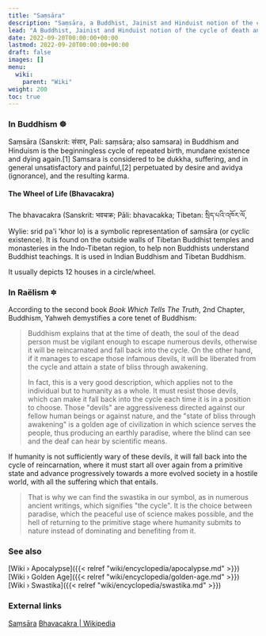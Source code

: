 ```yaml
---
title: "Saṃsāra"
description: "Saṃsāra, a Buddhist, Jainist and Hinduist notion of the cycle of death and rebirth. While the word itself is not canonical, Samsara refers to the cycle of recurring self-destruction if the progressive sophistication of scientific and technological means are used for warmongering and deterrence. Overcoming the cycle of death and rebirth is the ultimate condition to usher into the Golden Age of abundance and prosperity."
lead: "A Buddhist, Jainist and Hinduist notion of the cycle of death and rebirth. While the word itself is not canonical, Samsara refers to the cycle of recurring self-destruction if the progressive sophistication of scientific and technological means are used for warmongering and deterrence. Overcoming the cycle of death and rebirth is the ultimate condition to usher into the Golden Age of abundance and prosperity."
date: 2022-09-20T00:00:00+00:00
lastmod: 2022-09-20T00:00:00+00:00
draft: false
images: []
menu:
  wiki:
    parent: "Wiki"
weight: 200
toc: true
---
```


### In Buddhism ☸️

Saṃsāra (Sanskrit: संसार, Pali: saṃsāra; also samsara) in Buddhism and Hinduism is the beginningless cycle of repeated birth, mundane existence and dying again.[1] Samsara is considered to be dukkha, suffering, and in general unsatisfactory and painful,[2] perpetuated by desire and avidya (ignorance), and the resulting karma.

#### The Wheel of Life (Bhavacakra) 

The bhavacakra (Sanskrit: भवचक्र; Pāli: bhavacakka; Tibetan: སྲིད་པའི་འཁོར་ལོ, Wylie: srid pa'i 'khor lo) is a symbolic representation of saṃsāra (or cyclic existence). It is found on the outside walls of Tibetan Buddhist temples and monasteries in the Indo-Tibetan region, to help non Buddhists understand Buddhist teachings. It is used in Indian Buddhism and Tibetan Buddhism.

It usually depicts 12 houses in a circle/wheel.

### In Raëlism 🔯

According to the second book _Book Which Tells The Truth_, 2nd Chapter, Buddhism, Yahweh demystifies a core tenet of Buddhism:

> Buddhism explains that at the time of death, the soul of the dead person must be vigilant enough to escape numerous devils, otherwise it will be reincarnated and fall back into the cycle. On the other hand, if it manages to escape those infamous devils, it will be liberated from the cycle and attain a state of bliss through awakening.
>
> In fact, this is a very good description, which applies not to the individual but to humanity as a whole. It must resist those devils, which can make it fall back into the cycle each time it is in a position to choose. Those "devils" are aggressiveness directed against our fellow human beings or against nature, and the "state of bliss through awakening" is a golden age of civilization in which science serves the people, thus producing an earthly paradise, where the blind can see and the deaf can hear by scientific means.
>
If humanity is not sufficiently wary of these devils, it will fall back into the cycle of reincarnation, where it must start all over again from a primitive state and advance progressively towards a more evolved society in a hostile world, with all the suffering which that entails.
>
> That is why we can find the swastika in our symbol, as in numerous ancient writings, which signifies "the cycle". It is the choice between paradise, which the peaceful use of science makes possible, and the hell of returning to the primitive stage where humanity submits to nature instead of dominating and benefiting from it.

### See also

[Wiki › Apocalypse]({{< relref "wiki/encyclopedia/apocalypse.md" >}})</br>
[Wiki › Golden Age]({{< relref "wiki/encyclopedia/golden-age.md" >}})</br>
[Wiki › Swastika]({{< relref "wiki/encyclopedia/swastika.md" >}})</br>

### External links

[Saṃsāra](https://en.wikipedia.org/wiki/Sa%E1%B9%83s%C4%81ra_(Buddhism))
[Bhavacakra | Wikipedia](https://en.wikipedia.org/wiki/Bhavacakra)

